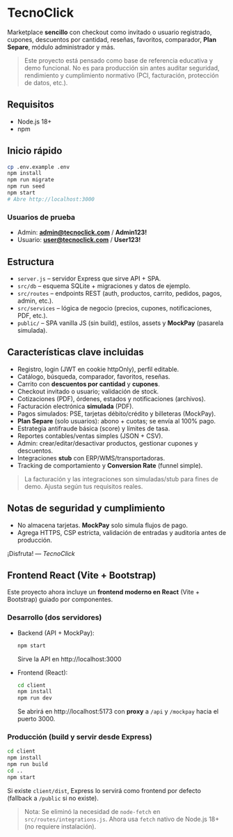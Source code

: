 
# TecnoClick

Marketplace **sencillo** con checkout como invitado o usuario registrado, cupones, descuentos por cantidad, reseñas, favoritos, comparador, **Plan Separe**, módulo administrador y más.

> Este proyecto está pensado como base de referencia educativa y demo funcional. No es para producción sin antes auditar seguridad, rendimiento y cumplimiento normativo (PCI, facturación, protección de datos, etc.).

## Requisitos
- Node.js 18+
- npm

## Inicio rápido
```bash
cp .env.example .env
npm install
npm run migrate
npm run seed
npm start
# Abre http://localhost:3000
```

### Usuarios de prueba
- Admin: **admin@tecnoclick.com** / **Admin123!**
- Usuario: **user@tecnoclick.com** / **User123!**

## Estructura
- `server.js` – servidor Express que sirve API + SPA.
- `src/db` – esquema SQLite + migraciones y datos de ejemplo.
- `src/routes` – endpoints REST (auth, productos, carrito, pedidos, pagos, admin, etc.).
- `src/services` – lógica de negocio (precios, cupones, notificaciones, PDF, etc.).
- `public/` – SPA vanilla JS (sin build), estilos, assets y **MockPay** (pasarela simulada).

## Características clave incluidas
- Registro, login (JWT en cookie httpOnly), perfil editable.
- Catálogo, búsqueda, comparador, favoritos, reseñas.
- Carrito con **descuentos por cantidad** y **cupones**.
- Checkout invitado o usuario; validación de stock.
- Cotizaciones (PDF), órdenes, estados y notificaciones (archivos).
- Facturación electrónica **simulada** (PDF).
- Pagos simulados: PSE, tarjetas débito/crédito y billeteras (MockPay).
- **Plan Separe** (solo usuarios): abono + cuotas; se envía al 100% pago.
- Estrategia antifraude básica (score) y límites de tasa.
- Reportes contables/ventas simples (JSON + CSV).
- Admin: crear/editar/desactivar productos, gestionar cupones y descuentos.
- Integraciones **stub** con ERP/WMS/transportadoras.
- Tracking de comportamiento y **Conversion Rate** (funnel simple).

> La facturación y las integraciones son simuladas/stub para fines de demo. Ajusta según tus requisitos reales.

## Notas de seguridad y cumplimiento
- No almacena tarjetas. **MockPay** solo simula flujos de pago.
- Agrega HTTPS, CSP estricta, validación de entradas y auditoría antes de producción.

¡Disfruta! — *TecnoClick*


## Frontend React (Vite + Bootstrap)

Este proyecto ahora incluye un **frontend moderno en React** (Vite + Bootstrap) guiado por componentes.

### Desarrollo (dos servidores)
- Backend (API + MockPay):

  ```bash
  npm start
  ```
  Sirve la API en http://localhost:3000
- Frontend (React):

  ```bash
  cd client
  npm install
  npm run dev
  ```
  Se abrirá en http://localhost:5173 con **proxy** a `/api` y `/mockpay` hacia el puerto 3000.

### Producción (build y servir desde Express)
```bash
cd client
npm install
npm run build
cd ..
npm start
```
Si existe `client/dist`, Express lo servirá como frontend por defecto (fallback a `/public` si no existe).

> Nota: Se eliminó la necesidad de `node-fetch` en `src/routes/integrations.js`. Ahora usa `fetch` nativo de Node.js 18+ (no requiere instalación).
